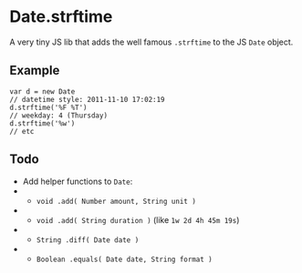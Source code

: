 # Date.strftime

A very tiny JS lib that adds the well famous `.strftime` to the JS `Date` object.

## Example

    var d = new Date
	// datetime style: 2011-11-10 17:02:19
	d.strftime('%F %T')
	// weekday: 4 (Thursday)
	d.strftime('%w')
	// etc

## Todo

* Add helper functions to `Date`:
* * `void .add( Number amount, String unit )`
* * `void .add( String duration )` (like `1w 2d 4h 45m 19s`)
* * `String .diff( Date date )`
* * `Boolean .equals( Date date, String format )`
